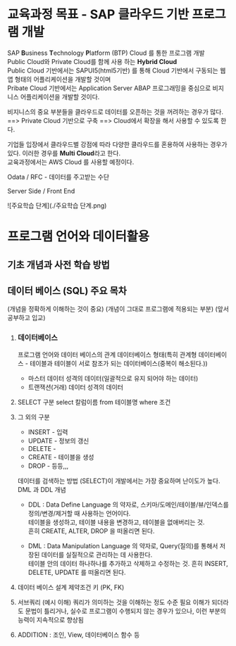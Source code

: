 # 교육과정 목표 - SAP 클라우드 기반 프로그램 개발

SAP **B**usiness **T**echnology **P**latform (BTP) Cloud 를 통한 프로그램 개발  
Public Cloud와 Private Cloud를 함께 사용 하는 **Hybrid Cloud**  
Public Cloud 기반에서는 SAPUI5(html5기반) 를 통해 Cloud 기반에서 구동되는 웹앱 형태의 어플리케이션을 개발할 것이며   
Pribate Cloud 기반에서는 Application Server ABAP 프로그래밍을 중심으로 비지니스 어플리케이션을 개발할 것이다.  

비지니스의 중요 부분들을 클라우드로 데이터를 오픈하는 것을 꺼려하는 경우가 많다. ==> Private Cloud 기반으로 구축 ==> Cloud에서 확장을 해서 사용할 수 있도록 한다.  


기업들 입장에서 클라우드별 강점에 따라 다양한 클라우드를 혼용하여 사용하는 경우가 있다. 이러한 경우를 **Multi Cloud**라고 한다.  
교육과정에서는 AWS Cloud 를 사용할 예정이다.  

Odata / RFC - 데이터를 주고받는 수단

Server Side / Front End


![주요학습 단계](./주요학습 단계.png)



# 프로그램 언어와 데이터활용
## 기초 개념과 사전 학습 방법


## 데이터 베이스 (SQL) 주요 목차
(개념을 정확하게 이해하는 것이 중요)
(개념이 그대로 프로그램에 적용되는 부분)
(앞서 공부하고 입교)
1. ### 데이터베이스
    프로그램 언어와 데이터 베이스의 관계
    데이터베이스 형태(특히 관계형 데이터베이스 - 테이블과 테이블이 서로 참조가 되는 데이터베이스(중복이 해소된다.))
    * 마스터 데이터 성격의 데이터(일괄적으로 유지 되어야 하는 데이터)
    * 트랜잭션(거래) 데이터 성격의 데이터
    
2. SELECT 구분
    select 칼럼이름 from 테이블명 where 조건
    

3. 그 외의 구분
    * INSERT - 입력
    * UPDATE - 정보의 갱신
    * DELETE - 
    * CREATE - 테이블을 생성
    * DROP - 
    등등,,,
 
    데이터를 검색하는 방법 (SELECT)이 개발에서는 가장 중요하며 난이도가 높다.  
    DML 과 DDL 개념  
    * DDL : Data Define Language 의 약자로, 스키마/도메인/테이블/뷰/인덱스를 정의/변경/제거할 때 사용하는 언어이다.  
    테이블을 생성하고, 테이블 내용을 변경하고, 테이블을 없애버리는 것.  
    흔히 CREATE, ALTER, DROP 을 떠올리면 된다.  
 
    * DML : Data Manipulation Language 의 약자로, Query(질의)를 통해서 저장된 데이터를 실질적으로 관리하는 데 사용한다.  
    테이블 안의 데이터 하나하나를 추가하고 삭제하고 수정하는 것.
    흔히 INSERT, DELETE, UPDATE 를 떠올리면 된다.


4. 데이터 베이스 설계
    제약조건
    키 (PK, FK)


5. 서브쿼리 (예시 이해)
    쿼리가 의미하는 것을 이해하는 정도 수준 필요
    이해가 되더라도 문법이 틀리거나, 실수로 프로그램이 수행되지 않는 경우가 있으나, 이런 부분의 능력이 지속적으로 향상됨

6. ADDITION : 조인, View, 데이터베이스 함수 등